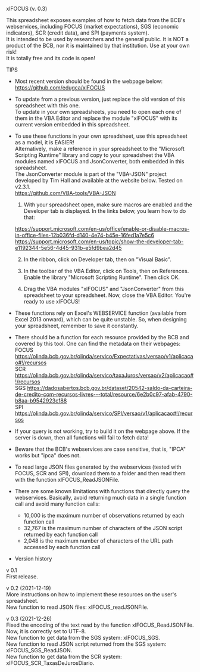 xlFOCUS (v. 0.3)																		
																		
This spreadsheet exposes examples of how to fetch data from the BCB's webservices, including FOCUS (market expectations), SGS (economic indicators), SCR (credit data), and SPI (payments system).																		
It is intended to be used by researchers and the general public. It is NOT a product of the BCB, nor it is maintained by that institution. Use at your own risk!																		
It is totally free and its code is open!																		
																		
TIPS																		
																		
* Most recent version should be found in the webpage below:																		
https://github.com/edugca/xlFOCUS																		
																		
* To update from a previous version, just replace the old version of this spreadsheet with this one.																		
To update in your own spreadsheets, you need to open each one of them in the VBA Editor and replace the module "xlFOCUS" with its current version embedded in this spreadsheet.																		
																		
* To use these functions in your own spreadsheet, use this spreadsheet as a model, it is EASIER!																		
Alternatively, make a reference in your spreadsheet to the "Microsoft Scripting Runtime" library and copy to your spreadsheet the VBA modules named xlFOCUS and JsonConverter, both embedded in this spreadsheet.																		
The JsonConverter module is part of the "VBA-JSON" project developed by Tim Hall and available at the website below. Tested on v2.3.1.																		
https://github.com/VBA-tools/VBA-JSON																		
																		
	1) With your spreadsheet open, make sure macros are enabled and the Developer tab is displayed. In the links below, you learn how to do that:																	
																		
	https://support.microsoft.com/en-us/office/enable-or-disable-macros-in-office-files-12b036fd-d140-4e74-b45e-16fed1a7e5c6																	
	https://support.microsoft.com/en-us/topic/show-the-developer-tab-e1192344-5e56-4d45-931b-e5fd9bea2d45																	
																		
	2) In the ribbon, click on Developer tab, then on "Visual Basic".																	
																		
	3) In the toolbar of the VBA Editor, click on Tools, then on References. Enable the library "Microsoft Scripting Runtime". Then click OK.																	
																		
																		
	4) Drag the VBA modules "xlFOCUS" and "JsonConverter" from this spreadsheet to your spreadsheet. Now, close the VBA Editor. You're ready to use xlFOCUS!																	
																		
																		
* These functions rely on Excel's WEBSERVICE function (available from Excel 2013 onward), which can be quite unstable. So, when designing your spreadsheet, remember to save it constantly.																		
																		
* There should be a function for each resource provided by the BCB and covered by this tool. One can find the metadata on their webpages:																		
FOCUS	https://olinda.bcb.gov.br/olinda/servico/Expectativas/versao/v1/aplicacao#!/recursos																	
SCR	https://olinda.bcb.gov.br/olinda/servico/taxaJuros/versao/v2/aplicacao#!/recursos																	
SGS	https://dadosabertos.bcb.gov.br/dataset/20542-saldo-da-carteira-de-credito-com-recursos-livres---total/resource/6e2b0c97-afab-4790-b8aa-b9542923cf88																	
SPI	https://olinda.bcb.gov.br/olinda/servico/SPI/versao/v1/aplicacao#!/recursos																	
																		
* If your query is not working, try to build it on the webpage above. If the server is down, then all functions will fail to fetch data!																		
																		
* Beware that the BCB's  webservices are case sensitive, that is, "IPCA" works but "ipca" does not.																		
																		
* To read large JSON files generated by the webservices (tested with FOCUS, SCR and SPI), download them to a folder and then read them with the function xlFOCUS_ReadJSONFile.																		
																		
* There are some known limitations with functions that directly query the webservices. Basically, avoid returning much data in a single function call and avoid many function calls:																		
	* 10,000 is the maximum number of observations returned by each function call																	
	* 32,767 is the maximum number of characters of the JSON script returned by each function call																	
	* 2,048 is the maximum number of characters of the URL path accessed by each function call																	
																		
* Version history																		
																		
v 0.1																		
First release.																		
																		
v 0.2 (2021-12-19)																		
More instructions on how to implement these resources on the user's spreadsheet.																		
New function to read JSON files: xlFOCUS_readJSONFile.																		
																		
v 0.3 (2021-12-26)																		
Fixed the encoding of the text read by the function xlFOCUS_ReadJSONFile. Now, it is correctly set to UTF-8.																		
New function to get data from the SGS system: xlFOCUS_SGS.																		
New function to read JSON script returned from the SGS system: xlFOCUS_SGS_ReadJSON.																		
New function to get data from the SCR system: xlFOCUS_SCR_TaxasDeJurosDiario.																		
